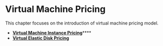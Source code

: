 # Virtual Machine Pricing

This chapter focuses on the introduction of virtual machine pricing model.

* [**Virtual Machine Instance Pricing**](virtual-machine-instance-pricing.md)****
* ****[**Virtual Elastic Disk Pricing**](virtual-elastic-disk-pricing.md)****

